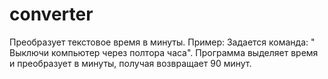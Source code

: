 # converter
Преобразует текстовое время в минуты. 
Пример: Задается команда: " Выключи компьютер через полтора часа". Программа выделяет время и преобразует в минуты, получая возвращает 90 минут.
